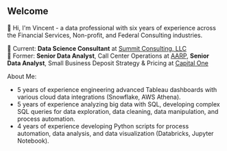 ## Welcome

👋 Hi, I'm Vincent - a data professional with six years of experience across the Financial Services, Non-profit, and Federal Consulting industries.

💼 Current: **Data Science Consultant** at [Summit Consulting, LLC](https://www.summitllc.us/about) <br>
💼 Former: **Senior Data Analyst**, Call Center Operations at [AARP](https://www.aarp.org/about-aarp/), **Senior Data Analyst**, Small Business Deposit Strategy & Pricing at [Capital One](https://www.capitalone.com/about/)

About Me:
- 5 years of experience engineering advanced Tableau dashboards with various cloud data integrations (Snowflake, AWS Athena).
- 5 years of experience analyzing big data with SQL, developing complex SQL queries for data exploration, data cleaning, data manipulation, and process automation.
- 4 years of experience developing Python scripts for process automation, data analysis, and data visualization (Databricks, Jupyter Notebook).

<!--
**VincentZhao-viz/VincentZhao-viz** is a ✨ _special_ ✨ repository because its `README.md` (this file) appears on your GitHub profile.

Here are some ideas to get you started:

- 🔭 I’m currently working on ...
- 🌱 I’m currently learning ...
- 👯 I’m looking to collaborate on ...
- 🤔 I’m looking for help with ...
- 💬 Ask me about ...
- 📫 How to reach me: ...
- 😄 Pronouns: ...
- ⚡ Fun fact: ...
-->
